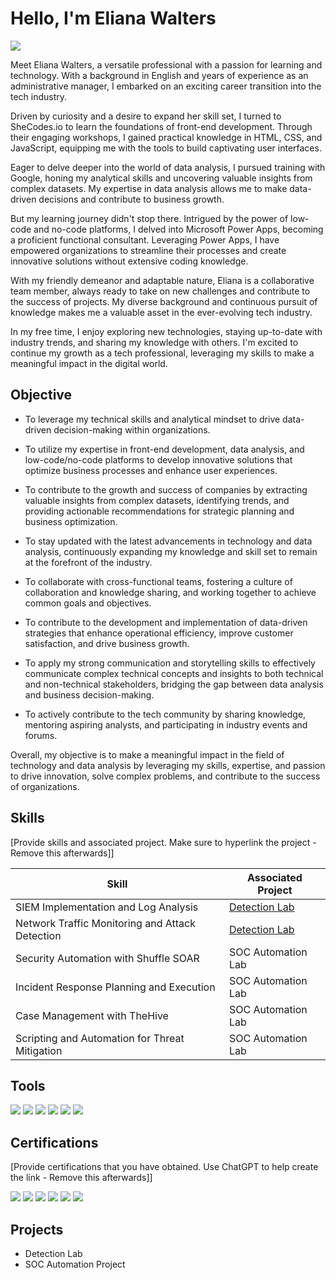 # Hello, I'm Eliana Walters
<a href="https://https://www.linkedin.com/in/eliana-walters-5614751a2/"><img src="https://img.shields.io/badge/-LinkedIn-0072b1?&style=for-the-badge&logo=linkedin&logoColor=white" /></a>

Meet Eliana Walters, a versatile professional with a passion for learning and technology. With a background in English and years of experience as an administrative manager, I embarked on an exciting career transition into the tech industry.

Driven by curiosity and a desire to expand her skill set, I turned to SheCodes.io to learn the foundations of front-end development. Through their engaging workshops, I gained practical knowledge in HTML, CSS, and JavaScript, equipping me with the tools to build captivating user interfaces.

Eager to delve deeper into the world of data analysis, I pursued training with Google, honing my analytical skills and uncovering valuable insights from complex datasets. My expertise in data analysis allows me to make data-driven decisions and contribute to business growth.

But my learning journey didn't stop there. Intrigued by the power of low-code and no-code platforms, I delved into Microsoft Power Apps, becoming a proficient functional consultant. Leveraging Power Apps, I have empowered organizations to streamline their processes and create innovative solutions without extensive coding knowledge.

With my friendly demeanor and adaptable nature, Eliana is a collaborative team member, always ready to take on new challenges and contribute to the success of projects. My diverse background and continuous pursuit of knowledge makes me a valuable asset in the ever-evolving tech industry.

In my free time, I enjoy exploring new technologies, staying up-to-date with industry trends, and sharing my knowledge with others. I'm  excited to continue my growth as a tech professional, leveraging my skills to make a meaningful impact in the digital world.

## Objective

- To leverage my technical skills and analytical mindset to drive data-driven decision-making within organizations.

- To utilize my expertise in front-end development, data analysis, and low-code/no-code platforms to develop innovative solutions that optimize business processes and enhance user experiences.

- To contribute to the growth and success of companies by extracting valuable insights from complex datasets, identifying trends, and providing actionable recommendations for strategic planning and business optimization.

- To stay updated with the latest advancements in technology and data analysis, continuously expanding my knowledge and skill set to remain at the forefront of the industry.

- To collaborate with cross-functional teams, fostering a culture of collaboration and knowledge sharing, and working together to achieve common goals and objectives.

- To contribute to the development and implementation of data-driven strategies that enhance operational efficiency, improve customer satisfaction, and drive business growth.

- To apply my strong communication and storytelling skills to effectively communicate complex technical concepts and insights to both technical and non-technical stakeholders, bridging the gap between data analysis and business decision-making.

- To actively contribute to the tech community by sharing knowledge, mentoring aspiring analysts, and participating in industry events and forums.

Overall, my objective is to make a meaningful impact in the field of technology and data analysis by leveraging my skills, expertise, and passion to drive innovation, solve complex problems, and contribute to the success of organizations.

## Skills
[Provide skills and associated project. Make sure to hyperlink the project - Remove this afterwards]]

| Skill                                         | Associated Project         |
|-----------------------------------------------|----------------------------|
| SIEM Implementation and Log Analysis          | <a href="https://google.com">Detection Lab</a>|
| Network Traffic Monitoring and Attack Detection | <a href="https://google.com">Detection Lab</a>|
| Security Automation with Shuffle SOAR         | SOC Automation Lab|
| Incident Response Planning and Execution      | SOC Automation Lab|
| Case Management with TheHive                  | SOC Automation Lab|
| Scripting and Automation for Threat Mitigation | SOC Automation Lab|

## Tools
<div>
   <img src="https://img.shields.io/badge/-JavaScript-F7DF1E?style=for-the-badge&logo=javascript&logoColor=black" />
   <img src="https://img.shields.io/badge/-React-61DAFB?style=for-the-badge&logo=react&logoColor=black" />
   <img src="https://img.shields.io/badge/-Python-3776AB?style=for-the-badge&logo=python&logoColor=white" />
   <img src="https://img.shields.io/badge/-R-276DC3?style=for-the-badge&logo=R&logoColor=white" />
   <img src="https://img.shields.io/badge/-SQL-4479A1?style=for-the-badge&logo=sql&logoColor=white" />
   <img src="https://img.shields.io/badge/-PowerApps-008272?style=for-the-badge&logo=powerapps&logoColor=white" />
</div>


## Certifications
[Provide certifications that you have obtained. Use ChatGPT to help create the link - Remove this afterwards]]
<div>
<img src="https://img.shields.io/badge/-Advanced%20Google%20Data%20Analytics-4285F4?style=for-the-badge&logo=google&logoColor=white" />
<img src="https://img.shields.io/badge/-SheCodes.io-FF69B4?style=for-the-badge&logo=SheCodes&logoColor=white" />
  <img src="https://img.shields.io/badge/-Cisco%20Networking-1BA0D7?style=for-the-badge&logo=Cisco&logoColor=white" /> 
<img src="https://img.shields.io/badge/-Saylor%20Academy%20Project%20Management-336699?style=for-the-badge&logo=Saylor%20Academy&logoColor=white" />
<img src="https://img.shields.io/badge/-Saylor%20Academy%20Human%20Resources-336699?style=for-the-badge&logo=Saylor%20Academy&logoColor=white" />
  <img src="https://img.shields.io/badge/-Saylor%20Academy%20Customer%20Service-336699?style=for-the-badge&logo=Saylor%20Academy&logoColor=white" /> 
</div>

## Projects
- Detection Lab
- SOC Automation Project

